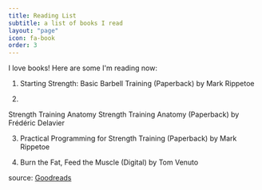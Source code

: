 ```yaml
---
title: Reading List
subtitle: a list of books I read
layout: "page"
icon: fa-book
order: 3
---
```


I love books! Here are some I'm reading now:

1. Starting Strength: Basic Barbell Training (Paperback)
by Mark Rippetoe

2. 
Strength Training Anatomy
Strength Training Anatomy (Paperback)
by Frédéric Delavier

3. Practical Programming for Strength Training (Paperback)
by Mark Rippetoe

4. Burn the Fat, Feed the Muscle (Digital)
by Tom Venuto



source: [Goodreads](https://www.goodreads.com/shelf/show/fitness)
